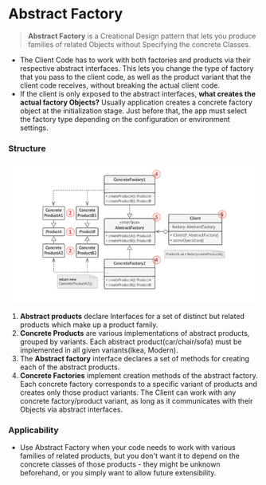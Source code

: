 # Abstract Factory

> **Abstract Factory** is a Creational Design pattern that lets you produce families of related Objects without Specifying the concrete Classes.

* The Client Code has to work with both factories and products via their respective abstract interfaces. This lets you change the type of factory that you pass to the client code, as well as the product variant that the client code receives, without breaking the actual client code.
* If the client is only exposed to the abstract interfaces, **what creates the actual factory Objects?** Usually application creates a concrete factory object at the initialization stage. Just before that, the app must select the factory type depending on the configuration or environment settings.

### Structure

![structure](structure.png)

1. **Abstract products** declare Interfaces for a set of distinct but related products which make up a product family.
2. **Concrete Products** are various implementations of abstract products, grouped by variants. Each abstract product(car/chair/sofa) must be implemented in all given variants(Ikea, Modern).
3. The **Abstract factory** interface declares a set of methods for creating each of the abstract products.
4. **Concrete Factories** implement creation methods of the abstract factory. Each concrete factory corresponds to a specific variant of products and creates only those product variants. The Client can work with any concrete factory/product variant, as long as it communicates with their Objects via abstract interfaces.

### Applicability

* Use Abstract Factory when your code needs to work with various families of related products, but you don't want it to depend on the concrete classes of those products - they might be unknown beforehand, or you simply want to allow future extensibility.
